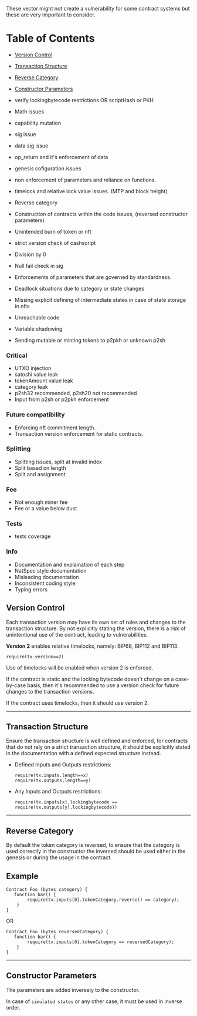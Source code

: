 These vector might not create a vulnerability for some contract systems but these are very important to consider.


# Table of Contents

- [Version Control](#version-control)
- [Transaction Structure](#transaction-structure)
- [Reverse Category](#reverse-category)
- [Constructor Parameters](#constructor-parameters)

- verify lockingbytecode restrictions OR scriptHash or PKH
- Math issues
- capability mutation
- sig issue
- data sig issue
- op_return and it's enforcement of data
- genesis cofiguration issues
- non enforcement of parameters and reliance on functions.
- timelock and relative lock value issues. (MTP and block height)
- Reverse category
- Construction of contracts within the code issues, (reversed constructor parameters)

- Unintended burn of token or nft
- strict version check of cashscript
- Division by 0
- Null fail check in sig
- Enforcements of parameters that are governed by standardness.
- Deadlock situations due to category or state changes
- Missing explicit defining of intermediate states in case of state storage in nfts
- Unreachable code
- Variable shadowing
- Sending mutable or minting tokens to p2pkh or unknown p2sh

### Critical
- UTXO injection
- satoshi value leak
- tokenAmount value leak
- category leak
- p2sh32 recommended, p2sh20 not recommended
- Input from p2sh or p2pkh enforcement


### Future compatibility
- Enforcing nft commitment length.
- Transaction version enforcement for static contracts.

### Splitting
- Splitting issues, split at invalid index
- Split based on length
- Split and assignment

### Fee
- Not enough miner fee
- Fee or a value below dust

### Tests
- tests coverage


### Info

- Documentation and explaination of each step
- NatSpec style documentation
- Misleading documentation
- Inconsistent coding style
- Typing errors

## Version Control

Each transaction version may have its own set of rules and changes to the transaction structure. By not explicitly stating the version, there is a risk of unintentional use of the contract, leading to vulnerabilities.

**Version 2** enables relative timelocks, namely: BIP68, BIP112 and BIP113.

`require(tx.version==2)`

Use of timelocks will be enabled when version 2 is enforced.

If the contract is static and the locking bytecode doesn't change on a case-by-case basis, then it's recommended to use a version check for future changes to the transaction versions.

If the contract uses timelocks, then it should use version 2.

---


## Transaction Structure

Ensure the transaction structure is well defined and enforced, for contracts that do not rely on a strict transaction structure, it should be explicitly stated in the documentation with a defined expected structure instead.

- Defined Inputs and Outputs restrictions:
    ```
    require(tx.inputs.length==x)
    require(tx.outputs.length==y)
    ```

- Any Inputs and Outputs restrictions:
    ```
    require(tx.inputs[x].lockingbytecode == require(tx.outputs[y].lockingbytecode))
    ```

---

## Reverse Category

By default the token category is reversed, to ensure that the category is used correctly in the constructor the inversed should be used either in the genesis or during the usage in the contract.

## Example

```solidity
Contract Foo (bytes category) {
   function bar() {
        require(tx.inputs[0].tokenCategory.reverse() == category);
    }
}
```

OR


```solidity
Contract Foo (bytes reversedCategory) {
   function bar() {
        require(tx.inputs[0].tokenCategory == reversedCategory);
    }
}
```


---


## Constructor Parameters

The parameters are added inversely to the constructor.

In case of `simulated states` or any other case, it must be used in inverse order.